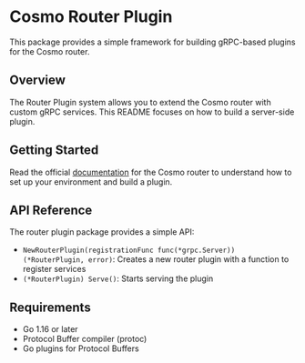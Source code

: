 # Cosmo Router Plugin

This package provides a simple framework for building gRPC-based plugins for the Cosmo router.

## Overview

The Router Plugin system allows you to extend the Cosmo router with custom gRPC services. This README focuses on how to build a server-side plugin.

## Getting Started

Read the official [documentation](https://cosmo-docs.wundergraph.com/connect/plugins) for the Cosmo router to understand how to set up your environment and build a plugin.

## API Reference

The router plugin package provides a simple API:

- `NewRouterPlugin(registrationFunc func(*grpc.Server)) (*RouterPlugin, error)`: Creates a new router plugin with a function to register services
- `(*RouterPlugin) Serve()`: Starts serving the plugin

## Requirements

- Go 1.16 or later
- Protocol Buffer compiler (protoc)
- Go plugins for Protocol Buffers
